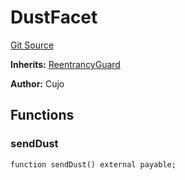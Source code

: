 # DustFacet
[Git Source](https://github.com/KlimaDAO/klimadao-solidity/blob/29fd912e7e35bfd36ad9c6e57c2a312d3aed3640/src/infinity/facets/DustFacet.sol)

**Inherits:**
[ReentrancyGuard](/src/infinity/ReentrancyGuard.sol/abstract.ReentrancyGuard.md)

**Author:**
Cujo


## Functions
### sendDust


```solidity
function sendDust() external payable;
```

